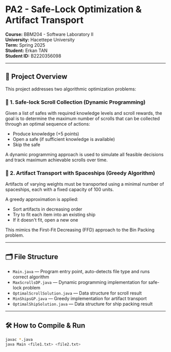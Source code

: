 # PA2 - Safe-Lock Optimization & Artifact Transport  
**Course:** BBM204 - Software Laboratory II  
**University:** Hacettepe University  
**Term:** Spring 2025  
**Student:** Erkan TAN  
**Student ID:** B2220356098  

---

## 🧭 Project Overview

This project addresses two algorithmic optimization problems:

### 🔐 1. Safe-lock Scroll Collection (Dynamic Programming)
Given a list of safes with required knowledge levels and scroll rewards, the goal is to determine the maximum number of scrolls that can be collected through an optimal sequence of actions:

- Produce knowledge (+5 points)
- Open a safe (if sufficient knowledge is available)
- Skip the safe

A dynamic programming approach is used to simulate all feasible decisions and track maximum achievable scrolls over time.

### 🚀 2. Artifact Transport with Spaceships (Greedy Algorithm)
Artifacts of varying weights must be transported using a minimal number of spaceships, each with a fixed capacity of 100 units.

A greedy approximation is applied:
- Sort artifacts in decreasing order
- Try to fit each item into an existing ship
- If it doesn't fit, open a new one

This mimics the First-Fit Decreasing (FFD) approach to the Bin Packing problem.

---

## 🗂 File Structure

- `Main.java` — Program entry point, auto-detects file type and runs correct algorithm
- `MaxScrollsDP.java` — Dynamic programming implementation for safe-lock problem
- `OptimalScrollSolution.java` — Data structure for scroll result
- `MinShipsGP.java` — Greedy implementation for artifact transport
- `OptimalShipSolution.java` — Data structure for ship packing result

---

## 🛠️ How to Compile & Run

```bash
javac *.java
java Main <file1.txt> <file2.txt>
